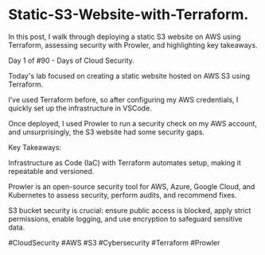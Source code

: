 # Static-S3-Website-with-Terraform.

In this post, I walk through deploying a static S3 website on AWS using Terraform, assessing security with Prowler, and highlighting key takeaways.

Day 1 of #90 - Days of Cloud Security.

Today's lab focused on creating a static website hosted on AWS S3 using Terraform.

I’ve used Terraform before, so after configuring my AWS credentials, I quickly set up the infrastructure in VSCode.

Once deployed, I used Prowler to run a security check on my AWS account, and unsurprisingly, the S3 website had some security gaps.

Key Takeaways:

Infrastructure as Code (IaC) with Terraform automates setup, making it repeatable and versioned.

Prowler is an open-source security tool for AWS, Azure, Google Cloud, and Kubernetes to assess security, perform audits, and recommend fixes.

S3 bucket security is crucial: ensure public access is blocked, apply strict permissions, enable logging, and use encryption to safeguard sensitive data.

#CloudSecurity #AWS #S3 #Cybersecurity #Terraform #Prowler
